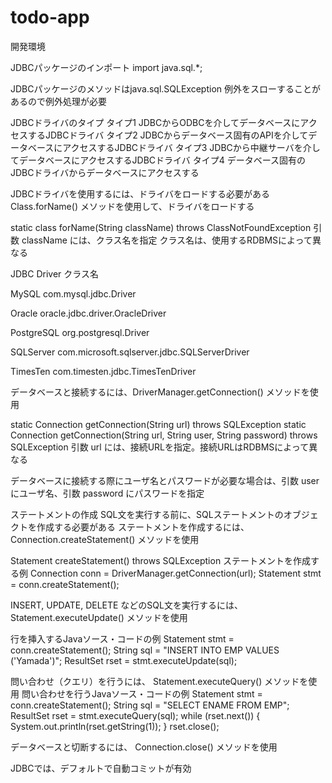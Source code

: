 # todo-app

開発環境


JDBCパッケージのインポート
import java.sql.*;

JDBCパッケージのメソッドはjava.sql.SQLException 例外をスローすることがあるので例外処理が必要

JDBCドライバのタイプ
タイプ1	JDBCからODBCを介してデータベースにアクセスするJDBCドライバ
タイプ2	JDBCからデータベース固有のAPIを介してデータベースにアクセスするJDBCドライバ
タイプ3	JDBCから中継サーバを介してデータベースにアクセスするJDBCドライバ
タイプ4	データベース固有のJDBCドライバからデータベースにアクセスする

JDBCドライバを使用するには、ドライバをロードする必要がある
Class.forName() メソッドを使用して、ドライバをロードする

static class forName(String className) throws ClassNotFoundException
引数 className には、クラス名を指定
クラス名は、使用するRDBMSによって異なる

JDBC Driver	クラス名

MySQL	com.mysql.jdbc.Driver

Oracle	oracle.jdbc.driver.OracleDriver

PostgreSQL	org.postgresql.Driver

SQLServer	com.microsoft.sqlserver.jdbc.SQLServerDriver

TimesTen	com.timesten.jdbc.TimesTenDriver

データベースと接続するには、DriverManager.getConnection() メソッドを使用

static Connection getConnection(String url) throws SQLException
static Connection getConnection(String url, String user, String password) throws SQLException
引数 url には、接続URLを指定。接続URLはRDBMSによって異なる

データベースに接続する際にユーザ名とパスワードが必要な場合は、引数 user にユーザ名、引数 password にパスワードを指定

ステートメントの作成
SQL文を実行する前に、SQLステートメントのオブジェクトを作成する必要がある
ステートメントを作成するには、 Connection.createStatement() メソッドを使用

Statement createStatement() throws SQLException
ステートメントを作成する例
Connection conn = DriverManager.getConnection(url);
Statement stmt = conn.createStatement();

INSERT, UPDATE, DELETE などのSQL文を実行するには、 Statement.executeUpdate() メソッドを使用

行を挿入するJavaソース・コードの例
Statement stmt = conn.createStatement();
String sql = "INSERT INTO EMP VALUES ('Yamada')";
ResultSet rset = stmt.executeUpdate(sql);

問い合わせ（クエリ）を行うには、 Statement.executeQuery() メソッドを使用
問い合わせを行うJavaソース・コードの例
Statement stmt = conn.createStatement();
String sql = "SELECT ENAME FROM EMP";
ResultSet rset = stmt.executeQuery(sql);
while (rset.next()) {
    System.out.println(rset.getString(1));
}
rset.close();

データベースと切断するには、 Connection.close() メソッドを使用

JDBCでは、デフォルトで自動コミットが有効

